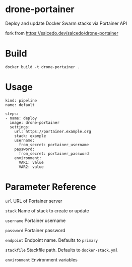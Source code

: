 # drone-portainer

Deploy and update Docker Swarm stacks via Portainer API

fork from https://salcedo.dev/salcedo/drone-portainer

# Build

`docker build -t drone-portainer .`

# Usage

```
kind: pipeline
name: default

steps:
- name: deploy
  image: drone-portainer
  settings:
    url: https://portainer.example.org
    stack: example
    username:
      from_secret: portainer_username
    password:
      from_secret: portainer_password
    environment:
      VAR1: value
      VAR2: value
```

# Parameter Reference

`url`
URL of Portainer server

`stack`
Name of stack to create or update

`username`
Portainer username

`password`
Portainer password

`endpoint`
Endpoint name. Defaults to `primary`

`stackfile`
Stackfile path. Defaults to `docker-stack.yml`

`environment`
Environment variables

